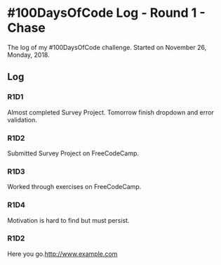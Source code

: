 # #100DaysOfCode Log - Round 1 - Chase

The log of my #100DaysOfCode challenge. Started on November 26, Monday, 2018.

## Log

### R1D1 
Almost completed Survey Project. Tomorrow finish dropdown and error validation.

### R1D2 
Submitted Survey Project on FreeCodeCamp. 

### R1D3 
Worked through exercises on FreeCodeCamp.

### R1D4
Motivation is hard to find but must persist.




### R1D2
Here you go.http://www.example.com
